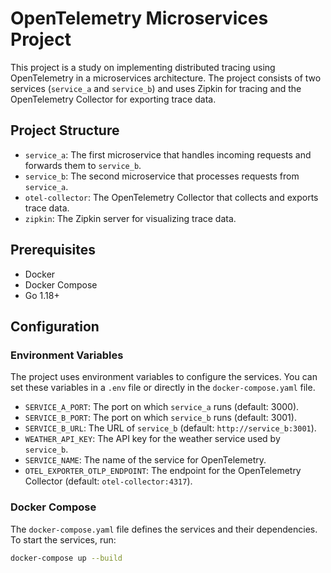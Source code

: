 # OpenTelemetry Microservices Project

This project is a study on implementing distributed tracing using OpenTelemetry in a microservices architecture. The project consists of two services (`service_a` and `service_b`) and uses Zipkin for tracing and the OpenTelemetry Collector for exporting trace data.

## Project Structure

- `service_a`: The first microservice that handles incoming requests and forwards them to `service_b`.
- `service_b`: The second microservice that processes requests from `service_a`.
- `otel-collector`: The OpenTelemetry Collector that collects and exports trace data.
- `zipkin`: The Zipkin server for visualizing trace data.

## Prerequisites

- Docker
- Docker Compose
- Go 1.18+

## Configuration

### Environment Variables

The project uses environment variables to configure the services. You can set these variables in a `.env` file or directly in the `docker-compose.yaml` file.

- `SERVICE_A_PORT`: The port on which `service_a` runs (default: 3000).
- `SERVICE_B_PORT`: The port on which `service_b` runs (default: 3001).
- `SERVICE_B_URL`: The URL of `service_b` (default: `http://service_b:3001`).
- `WEATHER_API_KEY`: The API key for the weather service used by `service_b`.
- `SERVICE_NAME`: The name of the service for OpenTelemetry.
- `OTEL_EXPORTER_OTLP_ENDPOINT`: The endpoint for the OpenTelemetry Collector (default: `otel-collector:4317`).

### Docker Compose

The `docker-compose.yaml` file defines the services and their dependencies. To start the services, run:

```sh
docker-compose up --build